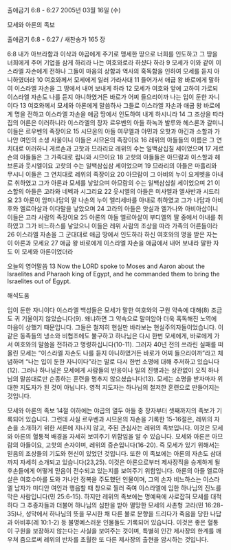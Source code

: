 출애굽기 6:8 - 6:27 
2005년 03월 16일 (수)

모세와 아론의 족보



출애굽기 6:8 - 6:27 / 새찬송가 165 장


6:8 내가 아브라함과 이삭과 야곱에게 주기로 맹세한 땅으로 너희를 인도하고 그 땅을 너희에게 주어 기업을 삼게 하리라 나는 여호와로라 하셨다 하라 9 모세가 이와 같이 이스라엘 자손에게 전하나 그들이 마음의 상함과 역사의 혹독함을 인하여 모세를 듣지 아니하였더라 10 여호와께서 모세에게 일러 가라사대 11 들어가서 애굽 왕 바로에게 말하여 이스라엘 자손을 그 땅에서 내어 보내게 하라 12 모세가 여호와 앞에 고하여 가로되 이스라엘 자손도 나를 듣지 아니하였거든 바로가 어찌 들으리이까 나는 입이 둔한 자니이다 13 여호와께서 모세와 아론에게 말씀하사 그들로 이스라엘 자손과 애굽 왕 바로에게 명을 전하고 이스라엘 자손을 애굽 땅에서 인도하여 내게 하시니라 14 그 조상을 따라 집의 어른은 이러하니라 이스라엘의 장자 르우벤의 아들 하녹과 발루와 헤스론과 갈미니 이들은 르우벤의 족장이요 15 시므온의 아들 여무엘과 야민과 오핫과 야긴과 소할과 가나안 여인의 소생 사울이니 이들은 시므온의 족장이요 16 레위의 아들들의 이름은 그 연치대로 이러하니 게르손과 고핫과 므라리요 레위의 수는 일백삼십칠 세이었으며 17 게르손의 아들들은 그 가족대로 립니와 시므이요 18 고핫의 아들들은 아므람과 이스할과 헤브론과 웃시엘이요 고핫의 수는 일백삼십삼 세이었으며 19 므라리의 아들은 마흘리와 무시니 이들은 그 연치대로 레위의 족장이요 20 아므람이 그 아비의 누이 요게벳을 아내로 취하였고 그가 아론과 모세를 낳았으며 아므람의 수는 일백삼십칠 세이었으며 21 이스할의 아들은 고라와 네벡과 시그리요 22 웃시엘의 아들은 미사엘과 엘사반과 시드리요 23 아론이 암미나답의 딸 나손의 누이 엘리세바를 아내로 취하였고 그가 나답과 아비후와 엘르아살과 이다말을 낳았으며 24 고라의 아들은 앗실과 엘가나와 아비아삽이니 이들은 고라 사람의 족장이요 25 아론의 아들 엘르아살이 부디엘의 딸 중에서 아내를 취하였고 그가 비느하스를 낳았으니 이들은 레위 사람의 조상을 따라 가족의 어른들이라 26 이스라엘 자손을 그 군대대로 애굽 땅에서 인도하라 하신 여호와의 명을 받은 자는 이 아론과 모세요 27 애굽 왕 바로에게 이스라엘 자손을 애굽에서 내어 보내라 말한 자도 이 모세와 아론이었더라 

오늘의 영어말씀 
13 Now the LORD spoke to Moses and Aaron about the Israelites and Pharaoh king of Egypt, and he commanded them to bring the Israelites out of Egypt.

해석도움





입이 둔한 자니이다 
이스라엘 백성들은 모세가 말한 여호와의 구원 약속에 대해(8) 조금도 귀 기울이지 않았습니다(9). 왜냐하면 그 약속으로 말미암아 더욱 혹독해진 노역에 마음이 상했기 때문입니다. 그들은 철저히 현실만 바라보는 현실주의자들이었습니다. 이 같은 동족들의 냉소와 비협조에도 불구하고 하나님은 다시 한번 모세에게, 바로에게 가서 여호와의 말씀을 전하라고 명령하십니다(10-11). 그러자 40년 전의 쓰라린 실패를 떠올린 모세는 “이스라엘 자손도 나를 듣지 아니하였거든 바로가 어찌 들으리이까”라고 체념하며 “나는 입이 둔한 자니이다”라는 말로 다시 한번 소명에 대해 주저하고 있습니다(12). 그러나 하나님은 모세에게 사람들의 반응이나 일의 진행과는 상관없이 오직 하나님의 말씀대로만 순종하는 훈련을 멈추지 않으셨습니다(13). 모세는 소명을 받자마자 위대한 지도자가 된 것이 아닙니다. 영적 지도자는 하나님의 철저한 훈련으로 만들어지는 것입니다. 

모세와 아론의 족보 
14절 이하에는 야곱의 열두 아들 중 장자부터 셋째까지의 족보가 기록되어 있습니다. 그런데 사실 르우벤과 시므온의 자손을 기록한 15-16절은, 레위의 자손을 소개하기 위한 서론에 지나지 않고, 주된 관심사는 레위의 족보입니다. 이것은 모세와 아론의 혈통적 배경을 자세히 보여주기 위함임을 알 수 있습니다. 모세와 아론은 아므람의 아들이요, 고핫의 손자이며, 레위의 증손입니다(16-20). 즉 모세가 있기 위해서는 믿음의 조상들의 기도와 헌신이 있었던 것입니다. 또한 이 족보에는 아론의 자손도 삼대까지 자세히 소개되고 있습니다(23,25). 이것은 아론으로부터 제사장직을 승계하게 될 후손들에게 어떻게 믿음이 전수되고 있는지를 보여주기 위함입니다. 아론의 아들 엘르아살은 여호수아를 도와 가나안 정복을 주도했던 인물이며, 그의 손자 비느하스는 이스라엘 남자가 미디안 여인과 행음할 때 창으로 찔러 죽여 이스라엘에 임한 하나님의 진노를 막은 사람입니다(민 25:6-15). 하지만 레위의 족보에는 명예욕에 사로잡혀 모세를 대적하다 그 추종자들과 더불어 하나님의 심판을 받아 멸망한 모세의 사촌형 고라(민 16:28-35)나, 성막에서 하나님의 뜻을 무시한 채 다른 불로 분향을 드리다가 죽음을 당한 나답과 아비후(레 10:1-2) 등 불명예스러운 인물들도 기록되어 있습니다. 이것은 좋은 혈통이 구원을 보장하지 않는다는 사실을 보여주는 것이며, 특별히 인간 제사장의 한계를 깨우쳐 줌으로써 레위의 반차를 초월한 또 다른 제사장의 출현을 암시하는 것입니다.